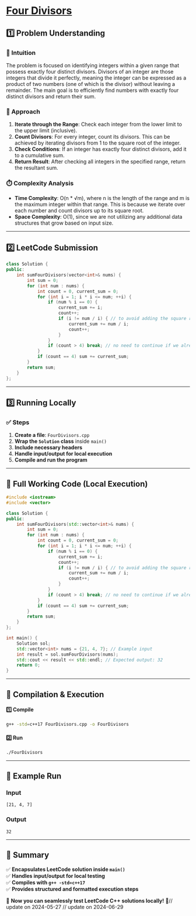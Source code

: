 # **[Four Divisors](https://leetcode.com/problems/four-divisors/description/)**  

## **1️⃣ Problem Understanding**  
### **📌 Intuition**  
The problem is focused on identifying integers within a given range that possess exactly four distinct divisors. Divisors of an integer are those integers that divide it perfectly, meaning the integer can be expressed as a product of two numbers (one of which is the divisor) without leaving a remainder. The main goal is to efficiently find numbers with exactly four distinct divisors and return their sum.

### **🚀 Approach**  
1. **Iterate through the Range**: Check each integer from the lower limit to the upper limit (inclusive).
2. **Count Divisors**: For every integer, count its divisors. This can be achieved by iterating divisors from 1 to the square root of the integer.
3. **Check Conditions**: If an integer has exactly four distinct divisors, add it to a cumulative sum.
4. **Return Result**: After checking all integers in the specified range, return the resultant sum.

### **⏱️ Complexity Analysis**  
- **Time Complexity**: O(n * √m), where n is the length of the range and m is the maximum integer within that range. This is because we iterate over each number and count divisors up to its square root.
- **Space Complexity**: O(1), since we are not utilizing any additional data structures that grow based on input size.

---  

## **2️⃣ LeetCode Submission**  
```cpp
class Solution {
public:
    int sumFourDivisors(vector<int>& nums) {
        int sum = 0;
        for (int num : nums) {
            int count = 0, current_sum = 0;
            for (int i = 1; i * i <= num; ++i) {
                if (num % i == 0) {
                    current_sum += i;
                    count++;
                    if (i != num / i) { // to avoid adding the square root twice
                        current_sum += num / i;
                        count++;
                    }
                }
                if (count > 4) break; // no need to continue if we already have more than 4 divisors
            }
            if (count == 4) sum += current_sum;
        }
        return sum;
    }
}; 
```  

---  

## **3️⃣ Running Locally**  
### **✅ Steps**  
1. **Create a file**: `FourDivisors.cpp`  
2. **Wrap the `Solution` class** inside `main()`  
3. **Include necessary headers**  
4. **Handle input/output for local execution**  
5. **Compile and run the program**  

---  

## **📝 Full Working Code (Local Execution)**  
```cpp
#include <iostream>
#include <vector>

class Solution {
public:
    int sumFourDivisors(std::vector<int>& nums) {
        int sum = 0;
        for (int num : nums) {
            int count = 0, current_sum = 0;
            for (int i = 1; i * i <= num; ++i) {
                if (num % i == 0) {
                    current_sum += i;
                    count++;
                    if (i != num / i) { // to avoid adding the square root twice
                        current_sum += num / i;
                        count++;
                    }
                }
                if (count > 4) break; // no need to continue if we already have more than 4 divisors
            }
            if (count == 4) sum += current_sum;
        }
        return sum;
    }
};

int main() {
    Solution sol;
    std::vector<int> nums = {21, 4, 7}; // Example input
    int result = sol.sumFourDivisors(nums);
    std::cout << result << std::endl; // Expected output: 32
    return 0;
}
```  

---  

## **🔧 Compilation & Execution**  
#### **1️⃣ Compile**  
```bash
g++ -std=c++17 FourDivisors.cpp -o FourDivisors
```  

#### **2️⃣ Run**  
```bash
./FourDivisors
```  

---  

## **🎯 Example Run**  
### **Input**  
```
[21, 4, 7]
```  
### **Output**  
```
32
```  

---  

## **📌 Summary**  
✅ **Encapsulates LeetCode solution inside `main()`**  
✅ **Handles input/output for local testing**  
✅ **Compiles with `g++ -std=c++17`**  
✅ **Provides structured and formatted execution steps**  

🚀 **Now you can seamlessly test LeetCode C++ solutions locally!** 🚀// update on 2024-05-27
// update on 2024-06-29
